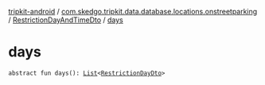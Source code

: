 [tripkit-android](../../index.md) / [com.skedgo.tripkit.data.database.locations.onstreetparking](../index.md) / [RestrictionDayAndTimeDto](index.md) / [days](./days.md)

# days

`abstract fun days(): `[`List`](https://kotlinlang.org/api/latest/jvm/stdlib/kotlin.collections/-list/index.html)`<`[`RestrictionDayDto`](../-restriction-day-dto/index.md)`>`